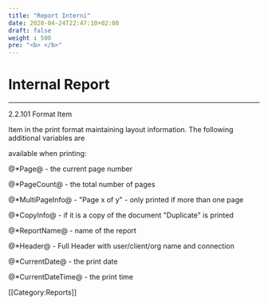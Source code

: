 ```yaml
---
title: "Report Interni"
date: 2020-04-24T22:47:10+02:00
draft: false
weight : 500
pre: "<b> </b>"
---
```












# Internal Report

---

2.2.101 Format Item

Item in the print format maintaining layout information. The following additional variables are

available when printing: 

@*Page@ - the current page number

@*PageCount@ - the total number of pages

@*MultiPageInfo@ - "Page x of y" - only printed if more than one page

@*CopyInfo@ - if it is a copy of the document "Duplicate" is printed

@*ReportName@ - name of the report

@*Header@ - Full Header with user/client/org name and connection

@*CurrentDate@ - the print date

@*CurrentDateTime@ - the print time

[[Category:Reports]]
